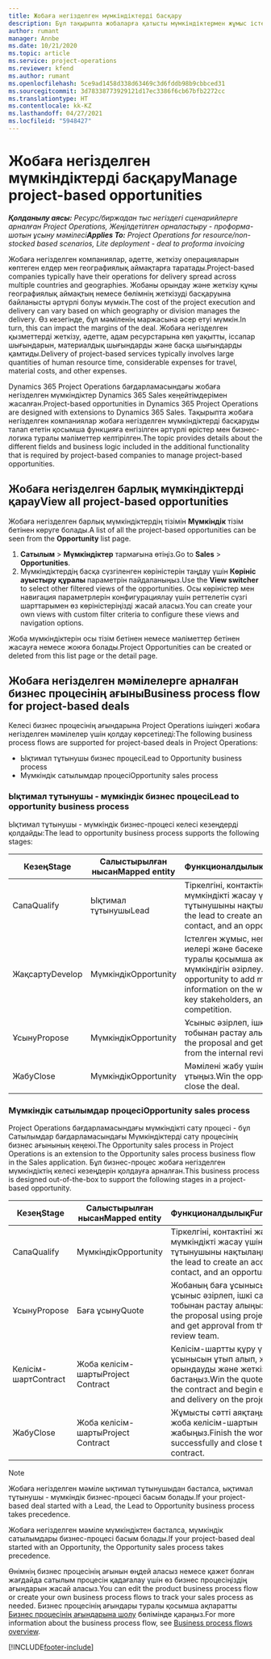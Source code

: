 ```yaml
---
title: Жобаға негізделген мүмкіндіктерді басқару
description: Бұл тақырыпта жобаларға қатысты мүмкіндіктермен жұмыс істеу туралы ақпарат берілген.
author: rumant
manager: Annbe
ms.date: 10/21/2020
ms.topic: article
ms.service: project-operations
ms.reviewer: kfend
ms.author: rumant
ms.openlocfilehash: 5ce9ad1458d338d63469c3d6fddb98b9cbbced31
ms.sourcegitcommit: 3d78338773929121d17ec3386f6cb67bfb2272cc
ms.translationtype: HT
ms.contentlocale: kk-KZ
ms.lasthandoff: 04/27/2021
ms.locfileid: "5948427"
---
```

# <a name="manage-project-based-opportunities"></a><span data-ttu-id="e5924-103">Жобаға негізделген мүмкіндіктерді басқару</span><span class="sxs-lookup"><span data-stu-id="e5924-103">Manage project-based opportunities</span></span>

<span data-ttu-id="e5924-104">_**Қолданылу аясы:** Ресурс/биржадан тыс негіздегі сценарийлерге арналған Project Operations, Жеңілдетілген орналастыру - проформа-шотын ұсыну мәмілесі_</span><span class="sxs-lookup"><span data-stu-id="e5924-104">_**Applies To:** Project Operations for resource/non-stocked based scenarios, Lite deployment - deal to proforma invoicing_</span></span>

<span data-ttu-id="e5924-105">Жобаға негізделген компаниялар, әдетте, жеткізу операцияларын көптеген елдер мен географиялық аймақтарға таратады.</span><span class="sxs-lookup"><span data-stu-id="e5924-105">Project-based companies typically have their operations for delivery spread across multiple countries and geographies.</span></span> <span data-ttu-id="e5924-106">Жобаны орындау және жеткізу құны географиялық аймақтың немесе бөлімнің жеткізуді басқаруына байланысты әртүрлі болуы мүмкін.</span><span class="sxs-lookup"><span data-stu-id="e5924-106">The cost of the project execution and delivery can vary  based on which geography or division manages the delivery.</span></span> <span data-ttu-id="e5924-107">Өз кезегінде, бұл мәміленің маржасына әсер етуі мүмкін.</span><span class="sxs-lookup"><span data-stu-id="e5924-107">In turn, this can impact the margins of the deal.</span></span> <span data-ttu-id="e5924-108">Жобаға негізделген қызметтерді жеткізу, әдетте, адам ресурстарына көп уақытты, іссапар шығындарын, материалдық шығындарды және басқа шығындарды қамтиды.</span><span class="sxs-lookup"><span data-stu-id="e5924-108">Delivery of project-based services typically involves large quantities of human resource time, considerable expenses for travel, material costs, and other expenses.</span></span>

<span data-ttu-id="e5924-109">Dynamics 365 Project Operations бағдарламасындағы жобаға негізделген мүмкіндіктер Dynamics 365 Sales кеңейтімдерімен жасалған.</span><span class="sxs-lookup"><span data-stu-id="e5924-109">Project-based opportunities in Dynamics 365 Project Operations are designed with extensions to Dynamics 365 Sales.</span></span> <span data-ttu-id="e5924-110">Тақырыпта жобаға негізделген компаниялар жобаға негізделген мүмкіндіктерді басқаруды талап ететін қосымша функцияға енгізілген әртүрлі өрістер мен бизнес-логика туралы мәліметтер келтірілген.</span><span class="sxs-lookup"><span data-stu-id="e5924-110">The topic provides details about the different fields and business logic included in the additional functionality that is required by project-based companies to manage project-based opportunities.</span></span>

## <a name="view-all-project-based-opportunities"></a><span data-ttu-id="e5924-111">Жобаға негізделген барлық мүмкіндіктерді қарау</span><span class="sxs-lookup"><span data-stu-id="e5924-111">View all project-based opportunities</span></span>

<span data-ttu-id="e5924-112">Жобаға негізделген барлық мүмкіндіктердің тізімін **Мүмкіндік** тізім бетінен көруге болады.</span><span class="sxs-lookup"><span data-stu-id="e5924-112">A list of all the project-based opportunities can be seen from the **Opportunity** list page.</span></span> 

1. <span data-ttu-id="e5924-113">**Сатылым** > **Мүмкіндіктер** тармағына өтіңіз.</span><span class="sxs-lookup"><span data-stu-id="e5924-113">Go to **Sales** > **Opportunities**.</span></span>
2. <span data-ttu-id="e5924-114">Мүмкіндіктердің басқа сүзгіленген көріністерін таңдау үшін **Көрініс ауыстыру құралы** параметрін пайдаланыңыз.</span><span class="sxs-lookup"><span data-stu-id="e5924-114">Use the **View switcher** to select other filtered views of the opportunities.</span></span> <span data-ttu-id="e5924-115">Осы көріністер мен навигация параметрлерін конфигурациялау үшін реттелетін сүзгі шарттарымен өз көріністеріңізді жасай аласыз.</span><span class="sxs-lookup"><span data-stu-id="e5924-115">You can create your own views with custom filter criteria to configure these views and navigation options.</span></span>

<span data-ttu-id="e5924-116">Жоба мүмкіндіктерін осы тізім бетінен немесе мәліметтер бетінен жасауға немесе жоюға болады.</span><span class="sxs-lookup"><span data-stu-id="e5924-116">Project Opportunities can be created or deleted from this list page or the detail page.</span></span>

## <a name="business-process-flow-for-project-based-deals"></a><span data-ttu-id="e5924-117">Жобаға негізделген мәмілелерге арналған бизнес процесінің ағыны</span><span class="sxs-lookup"><span data-stu-id="e5924-117">Business process flow for project-based deals</span></span>

<span data-ttu-id="e5924-118">Келесі бизнес процесінің ағындарына Project Operations ішіндегі жобаға негізделген мәмілелер үшін қолдау көрсетіледі:</span><span class="sxs-lookup"><span data-stu-id="e5924-118">The following business process flows are supported for project-based deals in Project Operations:</span></span>

- <span data-ttu-id="e5924-119">Ықтимал тұтынушы бизнес процесі</span><span class="sxs-lookup"><span data-stu-id="e5924-119">Lead to Opportunity business process</span></span>
- <span data-ttu-id="e5924-120">Мүмкіндік сатылымдар процесі</span><span class="sxs-lookup"><span data-stu-id="e5924-120">Opportunity sales process</span></span>

### <a name="lead-to-opportunity-business-process"></a><span data-ttu-id="e5924-121">Ықтимал тұтынушы - мүмкіндік бизнес процесі</span><span class="sxs-lookup"><span data-stu-id="e5924-121">Lead to opportunity business process</span></span> 
<span data-ttu-id="e5924-122">Ықтимал тұтынушы - мүмкіндік бизнес-процесі келесі кезеңдерді қолдайды:</span><span class="sxs-lookup"><span data-stu-id="e5924-122">The lead to opportunity business process supports the following stages:</span></span>

| <span data-ttu-id="e5924-123">Кезең</span><span class="sxs-lookup"><span data-stu-id="e5924-123">Stage</span></span> | <span data-ttu-id="e5924-124">Салыстырылған нысан</span><span class="sxs-lookup"><span data-stu-id="e5924-124">Mapped entity</span></span> | <span data-ttu-id="e5924-125">Функционалдылық</span><span class="sxs-lookup"><span data-stu-id="e5924-125">Functionality</span></span> |
| --- | --- | --- |
| <span data-ttu-id="e5924-126">Сапа</span><span class="sxs-lookup"><span data-stu-id="e5924-126">Qualify</span></span> | <span data-ttu-id="e5924-127">Ықтимал тұтынушы</span><span class="sxs-lookup"><span data-stu-id="e5924-127">Lead</span></span> | <span data-ttu-id="e5924-128">Тіркелгіні, контактіні және мүмкіндікті жасау үшін ықтимал тұтынушыны нақтылаңыз.</span><span class="sxs-lookup"><span data-stu-id="e5924-128">Qualify the lead to create an account, contact, and an opportunity.</span></span> |
| <span data-ttu-id="e5924-129">Жақсарту</span><span class="sxs-lookup"><span data-stu-id="e5924-129">Develop</span></span> | <span data-ttu-id="e5924-130">Мүмкіндік</span><span class="sxs-lookup"><span data-stu-id="e5924-130">Opportunity</span></span> | <span data-ttu-id="e5924-131">Істелген жұмыс, негізгі пай иелері және бәсекелестік туралы қосымша ақпарат қосу мүмкіндігін әзірлеу.</span><span class="sxs-lookup"><span data-stu-id="e5924-131">Develop the opportunity to add more information on the work involved, key stakeholders, and competition.</span></span> |
| <span data-ttu-id="e5924-132">Ұсыну</span><span class="sxs-lookup"><span data-stu-id="e5924-132">Propose</span></span> | <span data-ttu-id="e5924-133">Мүмкіндік</span><span class="sxs-lookup"><span data-stu-id="e5924-133">Opportunity</span></span> | <span data-ttu-id="e5924-134">Ұсыныс әзірлеп, ішкі сараптау тобынан растау алыңыз.</span><span class="sxs-lookup"><span data-stu-id="e5924-134">Develop the proposal and get approval from the internal review team.</span></span> |
| <span data-ttu-id="e5924-135">Жабу</span><span class="sxs-lookup"><span data-stu-id="e5924-135">Close</span></span> | <span data-ttu-id="e5924-136">Мүмкіндік</span><span class="sxs-lookup"><span data-stu-id="e5924-136">Opportunity</span></span> | <span data-ttu-id="e5924-137">Мәмілені жабу үшін мүмкіндікті ұтыңыз.</span><span class="sxs-lookup"><span data-stu-id="e5924-137">Win the opportunity to close the deal.</span></span> |

### <a name="opportunity-sales-process"></a><span data-ttu-id="e5924-138">Мүмкіндік сатылымдар процесі</span><span class="sxs-lookup"><span data-stu-id="e5924-138">Opportunity sales process</span></span>
<span data-ttu-id="e5924-139">Project Operations бағдарламасындағы мүмкіндікті сату процесі - бұл Сатылымдар бағдарламасындағы Мүмкіндіктерді сату процесінің бизнес ағынының кеңеюі.</span><span class="sxs-lookup"><span data-stu-id="e5924-139">The Opportunity sales process in Project Operations is an extension to the Opportunity sales process business flow in the Sales application.</span></span> <span data-ttu-id="e5924-140">Бұл бизнес-процес жобаға негізделген мүмкіндіктің келесі кезеңдерін қолдауға арналған.</span><span class="sxs-lookup"><span data-stu-id="e5924-140">This business process is designed out-of-the-box to support the following stages in a project-based opportunity.</span></span>

| <span data-ttu-id="e5924-141">Кезең</span><span class="sxs-lookup"><span data-stu-id="e5924-141">Stage</span></span> | <span data-ttu-id="e5924-142">Салыстырылған нысан</span><span class="sxs-lookup"><span data-stu-id="e5924-142">Mapped entity</span></span> | <span data-ttu-id="e5924-143">Функционалдылық</span><span class="sxs-lookup"><span data-stu-id="e5924-143">Functionality</span></span> |
| --- | --- | --- |
| <span data-ttu-id="e5924-144">Сапа</span><span class="sxs-lookup"><span data-stu-id="e5924-144">Qualify</span></span> | <span data-ttu-id="e5924-145">Мүмкіндік</span><span class="sxs-lookup"><span data-stu-id="e5924-145">Opportunity</span></span> | <span data-ttu-id="e5924-146">Тіркелгіні, контактіні және мүмкіндікті жасау үшін ықтимал тұтынушыны нақтылаңыз.</span><span class="sxs-lookup"><span data-stu-id="e5924-146">Qualify the lead to create an account, contact, and an opportunity.</span></span> |
| <span data-ttu-id="e5924-147">Ұсыну</span><span class="sxs-lookup"><span data-stu-id="e5924-147">Propose</span></span> | <span data-ttu-id="e5924-148">Баға ұсыну</span><span class="sxs-lookup"><span data-stu-id="e5924-148">Quote</span></span> | <span data-ttu-id="e5924-149">Жобаның баға ұсынысы арқылы ұсыныс әзірлеп, ішкі сараптау тобынан растау алыңыз.</span><span class="sxs-lookup"><span data-stu-id="e5924-149">Develop the proposal using project quotes and get approval from the internal review team.</span></span> |
| <span data-ttu-id="e5924-150">Келісім-шарт</span><span class="sxs-lookup"><span data-stu-id="e5924-150">Contract</span></span> | <span data-ttu-id="e5924-151">Жоба келісім-шарты</span><span class="sxs-lookup"><span data-stu-id="e5924-151">Project Contract</span></span> | <span data-ttu-id="e5924-152">Келісім-шартты құру үшін баға ұсынысын ұтып алып, жобаны орындауды және жеткізуді бастаңыз.</span><span class="sxs-lookup"><span data-stu-id="e5924-152">Win the quote to create the contract and begin execution and delivery on the project.</span></span> |
| <span data-ttu-id="e5924-153">Жабу</span><span class="sxs-lookup"><span data-stu-id="e5924-153">Close</span></span> | <span data-ttu-id="e5924-154">Жоба келісім-шарты</span><span class="sxs-lookup"><span data-stu-id="e5924-154">Project Contract</span></span> | <span data-ttu-id="e5924-155">Жұмысты сәтті аяқтаңыз және жоба келісім-шартын жабыңыз.</span><span class="sxs-lookup"><span data-stu-id="e5924-155">Finish the work successfully and close the project contract.</span></span> |

> [!NOTE]
> <span data-ttu-id="e5924-156">Жобаға негізделген мәміле ықтимал тұтынушыдан басталса, ықтимал тұтынушы - мүмкіндік бизнес-процесі басым болады.</span><span class="sxs-lookup"><span data-stu-id="e5924-156">If your project-based deal started with a Lead, the Lead to Opportunity business process takes precedence.</span></span>
>
> <span data-ttu-id="e5924-157">Жобаға негізделген мәміле мүмкіндіктен басталса, мүмкіндік сатылымдары бизнес-процесі басым болады.</span><span class="sxs-lookup"><span data-stu-id="e5924-157">If your project-based deal started with an Opportunity, the Opportunity sales process takes precedence.</span></span>

<span data-ttu-id="e5924-158">Өнімнің бизнес процесінің ағынын өңдей аласыз немесе қажет болған жағдайда сатылым процесін қадағалау үшін өз бизнес процесіңіздің ағындарын жасай аласыз.</span><span class="sxs-lookup"><span data-stu-id="e5924-158">You can edit the product business process flow or create your own business process flows to track your sales process as needed.</span></span> <span data-ttu-id="e5924-159">Бизнес процесінің ағындары туралы қосымша ақпаратты [Бизнес процесінің ағындарына шолу](/dynamics365/customerengagement/on-premises/customize/business-process-flows-overview) бөлімінде қараңыз.</span><span class="sxs-lookup"><span data-stu-id="e5924-159">For more information about the business process flow, see [Business process flows overview](/dynamics365/customerengagement/on-premises/customize/business-process-flows-overview).</span></span>


[!INCLUDE[footer-include](../includes/footer-banner.md)]